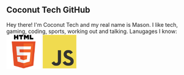 ## Coconut Tech GitHub
Hey there! I'm Coconut Tech and my real name is Mason. 
I like tech, gaming, coding, sports, working out and talking. 
Lanugages I know: 
<img src="https://raw.githubusercontent.com/devicons/devicon/master/icons/html5/html5-original-wordmark.svg" height="90" width="auto">
<img src="https://raw.githubusercontent.com/devicons/devicon/master/icons/javascript/javascript-original.svg" height="90" width="auto">
